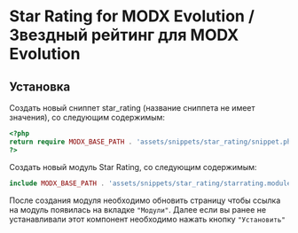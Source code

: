 # Star Rating for MODX Evolution / Звездный рейтинг для MODX Evolution

## Установка

Создать новый сниппет star_rating (название сниппета не имеет значения), со следующим содержимым:

```php
<?php
return require MODX_BASE_PATH . 'assets/snippets/star_rating/snippet.php';
?>
```

Создать новый модуль Star Rating, со следующим содержимым:

```php
include MODX_BASE_PATH . 'assets/snippets/star_rating/starrating.module.php';
```

После создания модуля необходимо обновить страницу чтобы ссылка на модуль появилась на вкладке `"Модули"`.
 Далее если вы ранее не устанавливали этот компонент необходимо нажать кнопку `"Установить"`
